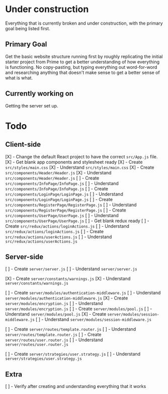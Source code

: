 # Under construction
Everything that is currently broken and under construction, with the primary goal being listed first.

## Primary Goal
Get the basic website structure running first by roughly replicating the initial starter project from Prime to get a better understanding of how everything is functioning. No copy-pasting, but typing everything out word-for-word and researching anything that doesn't make sense to get a better sense of what is what.

## Currently working on
Getting the server set up.

# Todo

## Client-side
[X] - Change the default React project to have the correct `src/App.js` file.
[X] - Get blank app components and stylesheet ready
[X] - Create `src/styles/main.css`
[X] - Understand `src/styles/main.css`
[X] - Create `src/components/Header/Header.js`
[X] - Understand `src/components/Header/Header.js`
[ ] - Create `src/components/InfoPage/InfoPage.js`
[ ] - Understand `src/components/InfoPage/InfoPage.js`
[ ] - Create `src/components/LoginPage/LoginPage.js`
[ ] - Understand `src/components/LoginPage/LoginPage.js`
[ ] - Create `src/components/RegisterPage/RegisterPage.js`
[ ] - Understand `src/components/RegisterPage/RegisterPage.js`
[ ] - Create `src/components/UserPage/UserPage.js`
[ ] - Understand `src/components/UserPage/UserPage.js`
[ ] - Get blank redux ready
[ ] - Create `src/redux/actions/loginActions.js`
[ ] - Understand `src/redux/actions/loginActions.js`
[ ] - Create `src/redux/actions/userActions.js`
[ ] - Understand `src/redux/actions/userActions.js`

## Server-side
[ ] - Create `server/server.js`
[ ] - Understand `server/server.js`

[X] - Create `server/constants/warnings.js`
[X] - Understand `server/constants/warnings.js`

[ ] - Create `server/modules/authentication-middleware.js`
[ ] - Understand `server/modules/authentication-middleware.js`
[X] - Create `server/modules/encryption.js`
[ ] - Understand `server/modules/encryption.js`
[ ] - Create `server/modules/pool.js`
[ ] - Understand `server/modules/pool.js`
[X] - Create `server/modules/session-middleware.js`
[ ] - Understand `server/modules/session-middleware.js`

[ ] - Create `server/routes/template.router.js`
[ ] - Understand `server/routes/template.router.js`
[ ] - Create `server/routes/user.router.js`
[ ] - Understand `server/routes/user.router.js`

[ ] - Create `server/strategies/user.strategy.js`
[ ] - Understand `server/strategies/user.strategy.js`

## Extra
[ ] - Verify after creating and understanding everything that it works